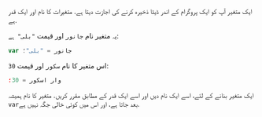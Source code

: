 ایک متغیر آپ کو ایک پروگرام کے اندر ڈیٹا ذخیرہ کرنے کی اجازت دیتا ہے. متغیرات کا نام اور ایک قدر ہے.

یہ متغیر نام `جانور` اور قیمت `"بلی" ہے`:

```javascript
var جانور = "بلی"؛
```

اس متغیر کا نام `سکور` اور قیمت `30`:

```javascript
وار اسکور = 30؛
```

ایک متغیر بنانے کے لئے، اسے ایک نام دیں اور اسے ایک قدر کے مطابق مقرر کریں. متغیر کا نام ہمیشہ `var`بعد جاتا ہے، اور اس میں کوئی خالی جگہ نہیں ہے.